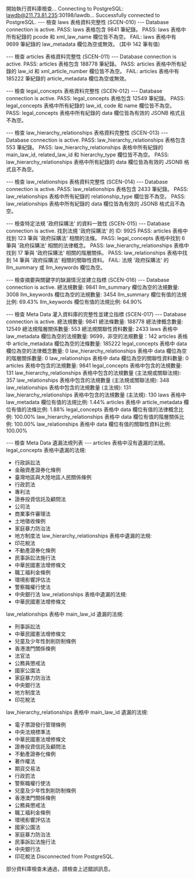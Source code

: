 開始執行資料庫檢查...
Connecting to PostgreSQL: lawdb@211.73.81.235:30198/lawdb...
Successfully connected to PostgreSQL.
--- 檢查 laws 表格資料完整性 (SCEN-010) ---
Database connection is active.
PASS: laws 表格包含 9841 筆紀錄。
PASS: laws 表格中所有紀錄的 pcode 和 xml_law_name 欄位皆不為空。
FAIL: laws 表格中有 9699 筆紀錄的 law_metadata 欄位為空或無效。 (其中 142 筆有值)

--- 檢查 articles 表格資料完整性 (SCEN-011) ---
Database connection is active.
PASS: articles 表格包含 188778 筆紀錄。
PASS: articles 表格中所有紀錄的 law_id 和 xml_article_number 欄位皆不為空。
FAIL: articles 表格中有 185222 筆紀錄的 article_metadata 欄位為空或無效。

--- 檢查 legal_concepts 表格資料完整性 (SCEN-012) ---
Database connection is active.
PASS: legal_concepts 表格包含 12549 筆紀錄。
PASS: legal_concepts 表格中所有紀錄的 law_id, code 和 name 欄位皆不為空。
PASS: legal_concepts 表格中所有紀錄的 data 欄位皆為有效的 JSONB 格式且不為空。

--- 檢查 law_hierarchy_relationships 表格資料完整性 (SCEN-013) ---
Database connection is active.
PASS: law_hierarchy_relationships 表格包含 553 筆紀錄。
PASS: law_hierarchy_relationships 表格中所有紀錄的 main_law_id, related_law_id 和 hierarchy_type 欄位皆不為空。
PASS: law_hierarchy_relationships 表格中所有紀錄的 data 欄位皆為有效的 JSONB 格式且不為空。

--- 檢查 law_relationships 表格資料完整性 (SCEN-014) ---
Database connection is active.
PASS: law_relationships 表格包含 2433 筆紀錄。
PASS: law_relationships 表格中所有紀錄的 relationship_type 欄位皆不為空。
PASS: law_relationships 表格中所有紀錄的 data 欄位皆為有效的 JSONB 格式且不為空。

--- 檢查特定法規 '政府採購法' 的資料一致性 (SCEN-015) ---
Database connection is active.
找到法規 '政府採購法' 的 ID: 9925
PASS: articles 表格中找到 123 筆與 '政府採購法' 相關的法條。
PASS: legal_concepts 表格中找到 6 筆與 '政府採購法' 相關的法律概念。
PASS: law_hierarchy_relationships 表格中找到 17 筆與 '政府採購法' 相關的階層關係。
PASS: law_relationships 表格中找到 14 筆與 '政府採購法' 相關的關聯性資料。
FAIL: 法規 '政府採購法' 的 llm_summary 或 llm_keywords 欄位為空。

--- 檢查摘要與關鍵字的缺漏情況並建立指標 (SCEN-016) ---
Database connection is active.
總法規數量: 9841
llm_summary 欄位為空的法規數量: 3008
llm_keywords 欄位為空的法規數量: 3454
llm_summary 欄位有值的法規比例: 69.43%
llm_keywords 欄位有值的法規比例: 64.90%

--- 檢查 Meta Data 灌入資料庫的完整性並建立指標 (SCEN-017) ---
Database connection is active.
總法規數量: 9841
總法條數量: 188778
總法律概念數量: 12549
總法規階層關係數量: 553
總法規關聯性資料數量: 2433
laws 表格中 law_metadata 欄位為空的法規數量: 9699，非空的法規數量：142
articles 表格中 article_metadata 欄位為空的法條數量: 185222
legal_concepts 表格中 data 欄位為空的法律概念數量: 0
law_hierarchy_relationships 表格中 data 欄位為空的階層關係數量: 0
law_relationships 表格中 data 欄位為空的關聯性資料數量: 0
articles 表格中包含的法規數量: 9841
legal_concepts 表格中包含的法規數量: 131
law_hierarchy_relationships 表格中包含的法規數量 (主法規或關聯法規): 357
law_relationships 表格中包含的法規數量 (主法規或關聯法規): 348
law_relationships 表格中包含的法規數量 (主法規): 131
law_hierarchy_relationships 表格中包含的法規數量 (主法規): 130
laws 表格中 law_metadata 欄位有值的法規比例: 1.44%
articles 表格中 article_metadata 欄位有值的法條比例: 1.88%
legal_concepts 表格中 data 欄位有值的法律概念比例: 100.00%
law_hierarchy_relationships 表格中 data 欄位有值的階層關係比例: 100.00%
law_relationships 表格中 data 欄位有值的關聯性資料比例: 100.00%

--- 檢查 Meta Data 遺漏法規列表 ---
articles 表格中沒有遺漏的法規。
legal_concepts 表格中遺漏的法規:

  - 行政訴訟法
  - 金融資產證券化條例
  - 臺灣地區與大陸地區人民關係條例
  - 行政罰法
  - 專利法
  - 證券投資信託及顧問法
  - 公司法
  - 商業事件審理法
  - 土地徵收條例
  - 家庭暴力防治法
  - 地方制度法
law_hierarchy_relationships 表格中遺漏的法規:
  - 印花稅法
  - 不動產證券化條例
  - 民事訴訟法施行法
  - 中華民國憲法增修條文
  - 職工福利金條例
  - 環境影響評估法
  - 警察職權行使法
  - 中央銀行法
law_relationships 表格中遺漏的法規:
  - 中華民國憲法增修條文

law_relationships 表格中 main_law_id 遺漏的法規:
  - 刑事訴訟法
  - 中華民國憲法增修條文
  - 兒童及少年性剝削防制條例
  - 香港澳門關係條例
  - 法官法
  - 公務員懲戒法
  - 國家公園法
  - 家庭暴力防治法
  - 中央銀行法
  - 地方制度法
  - 印花稅法

law_hierarchy_relationships 表格中 main_law_id 遺漏的法規:
  - 電子票證發行管理條例
  - 中央法規標準法
  - 中華民國憲法增修條文
  - 證券投資信託及顧問法
  - 不動產證券化條例
  - 著作權法
  - 期貨交易法
  - 行政罰法
  - 警察職權行使法
  - 兒童及少年性剝削防制條例
  - 香港澳門關係條例
  - 公務員懲戒法
  - 職工福利金條例
  - 環境影響評估法
  - 國家公園法
  - 家庭暴力防治法
  - 民事訴訟法施行法
  - 中央銀行法
  - 印花稅法
Disconnected from PostgreSQL.

部分資料庫檢查未通過，請檢查上述錯誤訊息。
